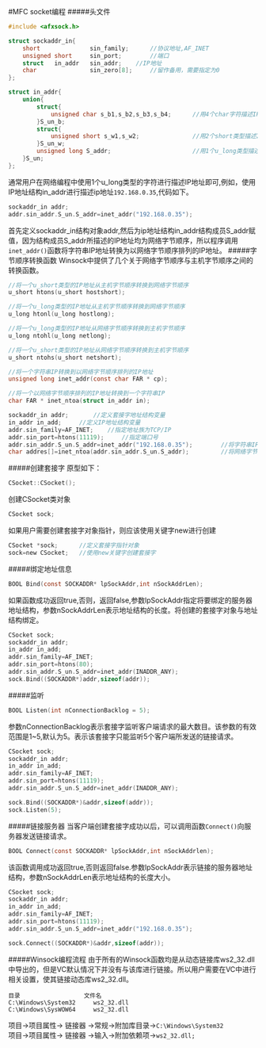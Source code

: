 #MFC socket编程
#####头文件
```c
#include <afxsock.h>
```
```c
struct sockaddr_in{
	short			   sin_family;		//协议地址,AF_INET
	unsigned short 	   sin_port;		//端口
	struct   in_addr   sin_addr;	//IP地址
	char			   sin_zero[8];		//留作备用，需要指定为0
};
```

```c
struct in_addr{
	union{
		struct{
			unsigned char s_b1,s_b2,s_b3,s_b4;		//用4个char字符描述IP地址
		}S_un_b;
		struct{
			unsigned short s_w1,s_w2;				//用2个short类型描述IP地址
		}S_un_w;
		unsigned long S_addr;						//用1个u_long类型描述IP地址
	}S_un;
};
```
通常用户在网络编程中使用1个u_long类型的字符进行描述IP地址即可,例如，使用 IP地址结构in_addr进行描述ip地址`192.168.0.35`,代码如下。
```c
sockaddr_in addr;
addr.sin_addr.S_un.S_addr=inet_addr("192.168.0.35");
```
首先定义sockaddr_in结构对象addr,然后为ip地址结构in_addr结构成员S_addr赋值，因为结构成员S_addr所描述的IP地址均为网络字节顺序，所以程序调用`inet_addr()`函数将字符串IP地址转换为以网络字节顺序排列的IP地址。
#####字节顺序转换函数
Winsock中提供了几个关于网络字节顺序与主机字节顺序之间的转换函数。
```c
//将一个u_short类型的IP地址从主机字节顺序转换到网络字节顺序
u_short htons(u_short hostshort);

//将一个u_long类型的IP地址从主机字节顺序转换到网络字节顺序
u_long htonl(u_long hostlong);

//将一个u_long类型的IP地址从网络字节顺序转换到主机字节顺序
u_long ntohl(u_long netlong);

//将一个u_short类型的IP地址从网络字节顺序转换到主机字节顺序
u_short ntohs(u_short netshort);

//将一个字符串IP转换到以网络字节顺序排列的IP地址
unsigned long inet_addr(const char FAR * cp);

//将一个以网络字节顺序排列的IP地址转换到一个字符串IP
char FAR * inet_ntoa(struct in_addr in);
```

```c
sockaddr_in addr;		//定义套接字地址结构变量
in_addr in_add;		//定义IP地址结构变量
addr.sin_family=AF_INET;	//指定地址族为TCP/IP
addr.sin_port=htons(11119);		//指定端口号
addr.sin_addr.S_un.S_addr=inet_addr("192.168.0.35");		//将字符串IP转换为网络字节顺序
char addres[]=inet_ntoa(addr.sin_addr.S_un.S_addr);   		//将网络字节顺序排列的IP转换为字符串IP
```
#####创建套接字
原型如下：
```c
CSocket::CSocket();
```
创建CSocket类对象
```c
CSocket sock;
```
如果用户需要创建套接字对象指针，则应该使用关键字new进行创建
```c
CSocket *sock;		//定义套接字指针对象
sock=new CSocket;	//使用new关键字创建套接字
```
#####绑定地址信息
```c
BOOL Bind(const SOCKADDR* lpSockAddr,int nSockAddrLen);
```
如果函数成功返回true,否则，返回false,参数lpSockAddr指定将要绑定的服务器地址结构，参数nSockAddrLen表示地址结构的长度。将创建的套接字对象与地址结构绑定。
```c
CSocket sock;
sockaddr_in addr;
in_addr in_add;
addr.sin_family=AF_INET;
addr.sin_port=htons(80);
addr.sin_addr.S_un.S_addr=inet_addr(INADDR_ANY);
sock.Bind((SOCKADDR*)addr,sizeof(addr));
```
#####监听
```c
BOOL Listen(int nConnectionBacklog = 5);
```
参数nConnectionBacklog表示套接字监听客户端请求的最大数目。该参数的有效范围是1~5,默认为5。表示该套接字只能监听5个客户端所发送的链接请求。
```c
CSocket sock;
sockaddr_in addr;
in_addr in_add;
addr.sin_family=AF_INET;
addr.sin_port=htons(11119);
addr.sin_addr.S_un.S_addr=inet_addr(INADDR_ANY);

sock.Bind((SOCKADDR*)&addr,sizeof(addr));
sock.Listen(5);
```
#####链接服务器
当客户端创建套接字成功以后，可以调用函数`Connect()`向服务器发送链接请求。
```c
BOOL Connect(const SOCKADDR* lpSockAddr,int nSockAddrlen);
```
该函数调用成功返回true,否则返回false.参数lpSockAddr表示链接的服务器地址结构，参数nSockAddrLen表示地址结构的长度大小。
```c
CSocket sock;
sockaddr_in addr;
in_addr in_add;
addr.sin_family=AF_INET;
addr.sin_port=htons(11119);
addr.sin_addr.S_un.S_addr=inet_addr("192.168.0.35");

sock.Connect((SOCKADDR*)&addr,sizeof(addr));
```
#####Winsock编程流程
由于所有的Winsock函数均是从动态链接库ws2_32.dll中导出的，但是VC默认情况下并没有与该库进行链接。所以用户需要在VC中进行相关设置，使其链接动态库ws2_32.dll。
```text
目录					文件名
C:\Windows\System32		ws2_32.dll
C:\Windows\SysWOW64		ws2_32.dll
```
项目->项目属性-> 链接器 ->常规->附加库目录->`C:\Windows\System32`         
项目->项目属性-> 链接器 ->输入->附加依赖项->`ws2_32.dll;`        




